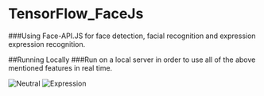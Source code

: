 # TensorFlow_FaceJs

###Using Face-API.JS for face detection, facial recognition and expression expression recognition. 

##Running Locally 
###Run on a local server in order to use all of the above mentioned features in real time.

![Neutral](https://i.ibb.co/F5zXFww/Screenshot-2020-01-21-at-01-16-02.png "Neutral")
![Expression](https://i.ibb.co/9bzYkQs/Screenshot-2020-01-21-at-01-16-33.png "Expression")


